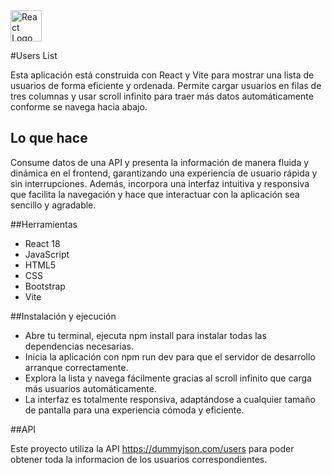 <img src="https://upload.wikimedia.org/wikipedia/commons/a/a7/React-icon.svg" alt="React Logo" width="50" />




#Users List

Esta aplicación está construida con React y Vite para mostrar una lista de usuarios de forma eficiente y ordenada. Permite cargar usuarios en filas de tres columnas y usar scroll infinito para traer más datos automáticamente conforme se navega hacia abajo.

## Lo que hace

Consume datos de una API y presenta la información de manera fluida y dinámica en el frontend, garantizando una experiencia de usuario rápida y sin interrupciones. Además, incorpora una interfaz intuitiva y responsiva que facilita la navegación y hace que interactuar con la aplicación sea sencillo y agradable.

##Herramientas

- React 18
- JavaScript
- HTML5
- CSS
- Bootstrap
- Vite

##Instalación y ejecución

- Abre tu terminal, ejecuta npm install para instalar todas las dependencias necesarias.
- Inicia la aplicación con npm run dev para que el servidor de desarrollo arranque correctamente.
- Explora la lista y navega fácilmente gracias al scroll infinito que carga más usuarios automáticamente.
- La interfaz es totalmente responsiva, adaptándose a cualquier tamaño de pantalla para una experiencia cómoda y eficiente.

##API

Este proyecto utiliza la API https://dummyjson.com/users para poder obtener toda la informacion de los usuarios correspondientes.
